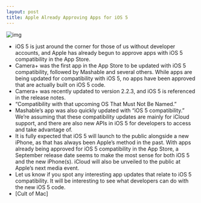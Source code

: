 ```yaml
---
layout: post
title: Apple Already Approving Apps for iOS 5
---
```

![img](http://media.idownloadblog.com/wp-content/uploads/2011/06/iOS-5-jailbreak-compatibility-list.png)
* iOS 5 is just around the corner for those of us without developer accounts, and Apple has already begun to approve apps with iOS 5 compatibility in the App Store.
* Camera+ was the first app in the App Store to be updated with iOS 5 compatibility, followed by Mashable and several others. While apps are being updated for compatibility with iOS 5, no apps have been approved that are actually built on iOS 5 code.
* Camera+ was recently updated to version 2.2.3, and iOS 5 is referenced in the release notes.
* “Compatibility with that upcoming OS That Must Not Be Named.”
* Mashable’s app was also quickly updated with “iOS 5 compatibility.” We’re assuming that these compatibility updates are mainly for iCloud support, and there are also new APIs in iOS 5 for developers to access and take advantage of.
* It is fully expected that iOS 5 will launch to the public alongside a new iPhone, as that has always been Apple’s method in the past. With apps already being approved for iOS 5 compatibility in the App Store, a September release date seems to make the most sense for both iOS 5 and the new iPhone(s). iCloud will also be unveiled to the public at Apple’s next media event.
* Let us know if you spot any interesting app updates that relate to iOS 5 compatibility. It will be interesting to see what developers can do with the new iOS 5 code.
* [Cult of Mac]

